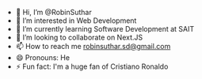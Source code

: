 - 👋 Hi, I’m @RobinSuthar
- 👀 I’m interested in Web Development  
- 🌱 I’m currently learning Software Development at SAIT
- 💞️ I’m looking to collaborate on Next.JS
- 📫 How to reach me robinsuthar.sd@gmail.com
- 😄 Pronouns: He
- ⚡ Fun fact: I'm a huge fan of Cristiano Ronaldo

<!---
RobinSuthar/RobinSuthar is a ✨ special ✨ repository because its `README.md` (this file) appears on your GitHub profile.
You can click the Preview link to take a look at your changes.
--->
